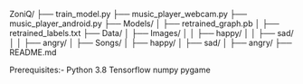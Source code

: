 ZoniQ/
├── train_model.py
├── music_player_webcam.py
├── music_player_android.py
├── Models/
│   ├── retrained_graph.pb
│   ├── retrained_labels.txt
├── Data/
│   ├── Images/
│   │   ├── happy/
│   │   ├── sad/
│   │   ├── angry/
│   ├── Songs/
│       ├── happy/
│       ├── sad/
│       ├── angry/
├── README.md

Prerequisites:-
Python 3.8
Tensorflow
numpy
pygame
